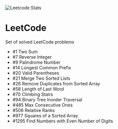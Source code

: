 ![Leetcode Stats](https://leetcode.card.workers.dev/?username=timgerdes&theme=dark)
# LeetCode
Set of solved LeetCode problems

* #1 Two Sum
* #7 Reverse Integer
* #9 Palindrome Number
* #14 Longest Common Prefix
* #20 Valid Parentheses
* #21 Merge Two Sorted Lists
* #26 Remove Duplicates from Sorted Array
* #58 Length of Last Word
* #70 Climbing Stairs
* #94 Binary Tree Inorder Traversal
* #485 Max Consecutive Ones
* #506 Relative Ranks
* #977 Squares of a Sorted Array
* #1295 Find Numbers with Even Number of Digits
